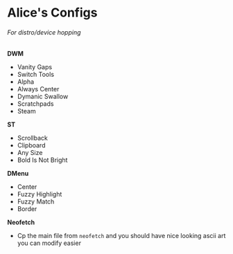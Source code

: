 # Alice's Configs
###### For distro/device hopping

**DWM**
- Vanity Gaps
- Switch Tools
- Alpha
- Always Center
- Dymanic Swallow
- Scratchpads
- Steam

**ST**
- Scrollback
- Clipboard
- Any Size
- Bold Is Not Bright
 

**DMenu**
- Center
- Fuzzy Highlight 
- Fuzzy Match
- Border 

**Neofetch**
- Cp the main file from `neofetch` and you should have nice looking ascii art you can modify easier 

